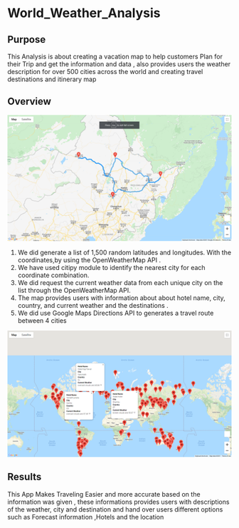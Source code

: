 # World_Weather_Analysis



## Purpose

This Analysis is about creating a vacation map to help customers Plan for their Trip and get the information and data  , also provides users the weather description for over 500 cities across the world and creating travel destinations and itinerary map
 
 
 ## Overview
 
 
 ![](Vacation_Itinerary/WeatherPy_travel_map.png.png)
 
1. We did generate  a list of 1,500 random latitudes and longitudes. With the coordinates,by using  the OpenWeatherMap API .
2. We have used  citipy module  to identify the nearest city for each coordinate combination. 
3. We did  request the current weather data from each unique city on the list  through  the OpenWeatherMap API.
4. The map provides users with information about  about hotel name, city, country, and current weather and the destinations .
5. We did use  Google Maps Directions API to generates a travel route between 4 cities 

 ![](Vacation_Search/WeatherPy_vacation_map.png.png)


## Results

This App Makes Traveling Easier and more accurate based on the information  was given  , these informations provides users with descriptions of the weather, city and destination and hand over users  different options  such as  Forecast information ,Hotels and the location 
